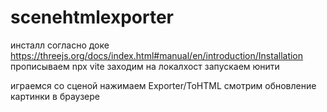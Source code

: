 # scenehtmlexporter

инсталл согласно доке https://threejs.org/docs/index.html#manual/en/introduction/Installation
прописываем npx vite
заходим на локалхост
запускаем юнити

играемся со сценой
нажимаем Exporter/ToHTML 
смотрим обновление картинки в браузере
